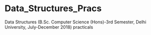 # Data_Structures_Pracs
Data Structures (B.Sc. Computer Science (Hons)-3rd Semester, Delhi University, July-December 2018) practicals
